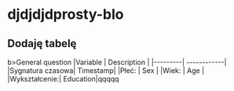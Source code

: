# djdjdjdprosty-blo
## Dodaję tabelę

b>General question</b>
|Variable | Description |
|---------| ------------|
|Sygnatura czasowa| Timestamp|
|Płeć: | Sex |
|Wiek: | Age |
|Wykształcenie:| Education|qqqqq

